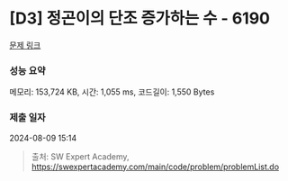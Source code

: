 # [D3] 정곤이의 단조 증가하는 수 - 6190 

[문제 링크](https://swexpertacademy.com/main/code/problem/problemDetail.do?contestProbId=AWcPjEuKAFgDFAU4) 

### 성능 요약

메모리: 153,724 KB, 시간: 1,055 ms, 코드길이: 1,550 Bytes

### 제출 일자

2024-08-09 15:14



> 출처: SW Expert Academy, https://swexpertacademy.com/main/code/problem/problemList.do